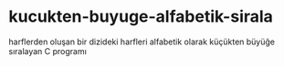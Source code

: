 # kucukten-buyuge-alfabetik-sirala
harflerden oluşan bir dizideki harfleri alfabetik olarak küçükten büyüğe sıralayan C programı
